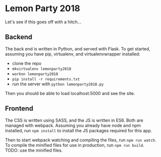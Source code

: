 # Lemon Party 2018
Let's see if this goes off with a hitch...

## Backend

The back end is written in Python, and served with Flask. To get started,
assuming you have pip, virtualenv, and virtualenvwrapper installed:

* clone the repo
* `mkvirtualenv lemonparty2018`
* `workon lemonparty2018`
* `pip install -r requirements.txt`
* run the server with `python lemonparty2018.py`

Then you should be able to load localhost:5000 and see the site.


## Frontend

The CSS is written using SASS, and the JS is written in ES6. Both are managed
with webpack. Assuming you already have node and npm installed, run `npm install`
to install the JS packages required for this app.

Then to start webpack watching and compiling the files, run `npm run watch`. To
compile the minified files for use in production, run `npm run build`. TODO:
use the minified files.
